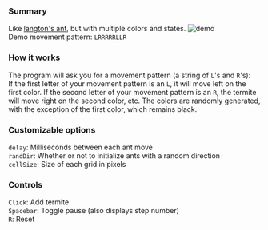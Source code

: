 ### Summary

Like [langton's ant](https://github.com/forsythe/langtons-ant), but with multiple colors and states. ![demo](https://i.gyazo.com/023e79492d360680603d400e3c9d3999.gif)  
Demo movement pattern: `LRRRRRLLR`  

### How it works

The program will ask you for a movement pattern (a string of  `L`'s and `R`'s):   
If the first letter of your movement pattern is an `L`, it will move left on the first color. If the second letter of your movement pattern is an `R`, the termite will move right on the second color, etc. The colors are randomly generated, with the exception of the first color, which remains black.  


### Customizable options  
`delay`: Milliseconds between each ant move  
`randDir`: Whether or not to initialize ants with a random direction  
`cellSize`: Size of each grid in pixels  

### Controls  
`Click`: Add termite  
`Spacebar`: Toggle pause (also displays step number)  
`R`: Reset
